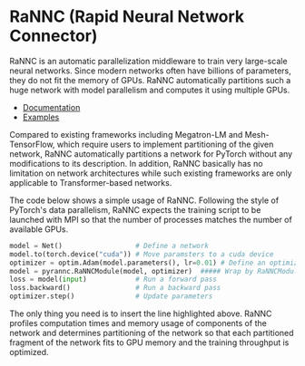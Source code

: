 # RaNNC (Rapid Neural Network Connector)

RaNNC is an automatic parallelization middleware to train very large-scale neural networks.
Since modern networks often have billions of parameters, they do not fit the memory of GPUs.
RaNNC automatically partitions such a huge network with model parallelism and computes it using multiple GPUs.

- [Documentation](https://nict-wisdom.github.io/rannc/)
- [Examples](https://github.com/nict-wisdom/rannc-examples/)

Compared to existing frameworks including Megatron-LM and Mesh-TensorFlow,
which require users to implement partitioning of the given network, RaNNC automatically partitions
a network for PyTorch without any modifications to its description.
In addition, RaNNC basically has no limitation on network architectures while such existing frameworks are only applicable to Transformer-based networks.

The code below shows a simple usage of RaNNC.
Following the style of PyTorch's data parallelism, RaNNC expects the training script to be launched with MPI so that
the number of processes matches the number of available GPUs.

```python
model = Net()                  # Define a network
model.to(torch.device("cuda")) # Move paramsters to a cuda device
optimizer = optim.Adam(model.parameters(), lr=0.01) # Define an optimizer
model = pyrannc.RaNNCModule(model, optimizer)  ##### Wrap by RaNNCModule #####
loss = model(input)            # Run a forward pass
loss.backward()                # Run a backward pass
optimizer.step()               # Update parameters
```

The only thing you need is to insert the line highlighted above.
RaNNC profiles computation times and memory usage of components of the network and
determines partitioning of the network so that each partitioned fragment of the network fits to GPU memory
and the training throughput is optimized.

